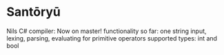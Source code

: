 # Santōryū

Nils C# compiler:
Now on master!
functionality so far:
one string input,
lexing, parsing, evaluating for primitive operators
supported types: int and bool
